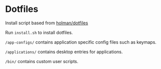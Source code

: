 # Dotfiles

Install script based from [holman/dotfiles](https://github.com/holman/dotfiles/blob/master/script/bootstrap)

Run `install.sh` to install dotfiles.

`/app-configs/` contains application specific config files such as keymaps.

`/applications/` contains desktop entries for applications.

`/bin/` contains custom user scripts.
